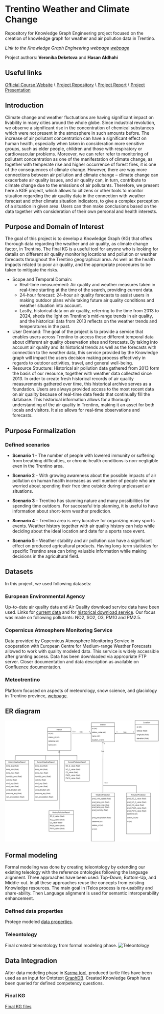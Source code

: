 # Trentino Weather and Climate Change
Repository for Knowledge Graph Engineering project focused on the creation of knowledge graph for weather and air pollution data in Trentino.

*Link to the Knowledge Graph Engineering webpage [webpage](https://unitn-knowledge-graph-engineering.github.io/KGE2023-website/)*

Project authors: **Veronika Deketova** and **Hasan Aldhahi**

## Useful links
[Official Course Website](https://unitn-knowledge-graph-engineering.github.io/KGE2023-website/) \\
[Project Repository](https://github.com/deketver/Trentino_weather_climate_change) \\
[Project Report]() \\
[Project Presentation]()

## Introduction
Climate change and weather fluctuations are having significant impact on livability in many cities around the whole globe. Since industrial revolution, we observe a significant rise in the concentration of chemical substances which were not present in the atmosphere in such amounts before. The increase of air pollutant concentration can have a significant effect on human health, especially when taken in consideration more sensitive groups, such as elder people, children
and those with respiratory or cardiovascular problems. Moreover, we can refer refer to monitoring of pollutant concentration as one of the manifestation of climate change, as together with temperate rise and higher occurrence of forest fires, it is one of the consequences of climate
change. However, there are way more connections between air pollution and climate change – climate change can exacerbate air quality issues, and air quality can, in turn, contribute to climate change due to the emissions of air pollutants.
Therefore, we present here a KGE project, which allows to citizens or other tools to monitor
situation regarding the air quality data in the connection with weather forecast and other climate
situation indicators, to give a complex perception of a situation in given area. Users can then
make conclusions based on the data together with consideration of their own personal and
health interests.

## Purpose and Domain of Interest
The goal of this project is to develop a Knowledge Graph (KG) that offers thorough data regarding the weather and air quality, as climate change factor, in Trentino. The final KG is a useful tool for anyone who is looking for details on different air quality monitoring locations and pollution or weather forecasts throughout the Trentino geographical area. As well as the health impacts related to poor air quality, and the appropriate procedures to be taken to mitigate the risks. 
- Scope and Temporal Domain: 
  - Real-time measurement: Air quality and weather measures taken in real-time starting at the time of the search, providing current data.
  - 24-hour forecast: 24-hour air quality forecasts to assist users in making outdoor plans while taking future air quality conditions and weather situation into account.
  - Lastly, historical data on air quality, referring to the time from 2013 to 2024, sheds the light on Trentino's mid-range trends in air quality, and the historical data from 2013 reflects on the weather trends and temperatures in the past. 
- User Demand:
 The goal of the project is to provide a service that enables users across Trentino to access these different temporal data about different air quality observation sites and forecasts. By taking into account air quality and its historical trends as well as the forecasts with connection to the weather data, this service provided by the Knowledge graph will impact the users decision making process effectively in regards to outdoor activities, travel, and general well-being.
- Resource Structure:
Historical air pollution data gathered from 2013 form the basis of our resource, together with weather data collected since 2013. In order to create fresh historical records of air quality measurements gathered over time, this historical archive serves as a foundation. Users are always provided access to the most recent data on air quality because of real-time data feeds that continually fill the database. This historical information allows for a thorough understanding of the air quality in Trentino, making it an asset for both locals and visitors. It also allows for real-time observations and forecasts.

## Purpose Formalization
### Defined scenarios

- **Scenario 1** - The number of people with lowered immunity or suffering from breathing difficulties, or chronic health conditions is non-negligible even in the Trentino area. 

- **Scenario 2** - With growing awareness about the possible impacts of air pollution on human health increases as well number of people who are worried about spending their free time outside during unpleasant air situations. 

- **Scenario 3** - Trentino has stunning nature and many possibilities for spending time outdoors. For successful trip planning, it is useful to have information about short-term weather prediction.

- **Scenario 4** - Trentino area is very lucrative for organizing many sports events. Weather history together with air quality history can help while deciding about the ideal location and date for a sports race event.

- **Scenario 5** - Weather stability and air pollution can have a significant effect on produced agricultural products. Having long-term statistics for specific Trentino area can bring valuable information while making decisions in the agricultural field.

## Datasets
In this project, we used following datasets:
### European Environmental Agency
Up-to-date air quality data and Air Quality download service data have been used. Links for [current data](https://www.eea.europa.eu/data-and-maps/explore-interactive-maps/up-to-date-air-quality-data) and for [historical download service](https://www.eea.europa.eu/en/datahub/datahubitem-view/778ef9f5-6293-4846-badd-56a29c70880d). 
Our focus was made on following pollutants: NO2, SO2, O3, PM10 and PM2.5.

### Copernicus Atmosphere Monitoring Service
Data provided by Copernicus Atmosphere Monitoring Service in cooperation with  European Centre for Medium-range Weather Forecasts allowed to work with quality modeled data.
This service is widely accessible after granting access. Data has been downloaded via appropriate FTP server. Closer documentation and data description as available on 
[Confluence documentation](https://confluence.ecmwf.int/display/CKB/FTP+access+to+CAMS+global+data).

### Meteotrentino 
Platform focused on aspects of meteorology, snow science, and glaciology in Trentino province, [webpage](https://www.meteotrentino.it/index.html##!/home).

## ER diagram
![ER diagram](https://github.com/deketver/Trentino_weather_climate_change/blob/master/Phase_5-Data_definition/ER_diagram/ER_diagram.png)

## Formal modeling
Formal modeling was done by creating teleontology by extending our existing teleology with the reference ontologies following the language alignment. Three approaches have been used: Top-Down, Bottom-Up, and Middle-out. In all these approaches reuse the concepts from existing Knowledge resources. The main goal in iTelos process is re-usability and share-ability. Then Language alignment is used for semantic interoperability enhancement. 

### Defined data properties
Protege modeled [data properties](/Trentino_weather_climate_change/Phase_2-Information_gathering/protege.jpeg).

### Teleontology
Final created teleontology from formal modeling phase.
![Teleontology](/Trentino_weather_climate_change/Phase_4-Knowledge_definition/teleontology.jpg)

## Data Integradion

After data modeling phase in [Karma tool](https://usc-isi-i2.github.io/karma/), produced turtle files have been used as an input for Ontotext [GraphDB](https://www.ontotext.com/products/graphdb/). Created Knowledge Graph have been queried for defined competency questions.

### Final KG
[Final KG files](https://github.com/deketver/Trentino_weather_climate_change/tree/master/Phase_5-Data_definition)

